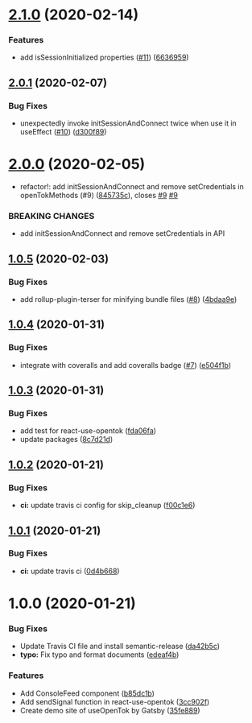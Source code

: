 # [2.1.0](https://github.com/pjchender/react-use-opentok/compare/v2.0.1...v2.1.0) (2020-02-14)


### Features

* add isSessionInitialized properties ([#11](https://github.com/pjchender/react-use-opentok/issues/11)) ([6636959](https://github.com/pjchender/react-use-opentok/commit/663695972a84c175784a3cee47df2518c2c6dbd7))

## [2.0.1](https://github.com/pjchender/react-use-opentok/compare/v2.0.0...v2.0.1) (2020-02-07)


### Bug Fixes

* unexpectedly invoke initSessionAndConnect twice when use it in useEffect ([#10](https://github.com/pjchender/react-use-opentok/issues/10)) ([d300f89](https://github.com/pjchender/react-use-opentok/commit/d300f896e3a8339810650db2fa7cd4797a488aa3))

# [2.0.0](https://github.com/pjchender/react-use-opentok/compare/v1.0.5...v2.0.0) (2020-02-05)


* refactor!: add initSessionAndConnect and remove setCredentials in openTokMethods (#9) ([845735c](https://github.com/pjchender/react-use-opentok/commit/845735ca245fb660fac7bc596d8797c8785c3188)), closes [#9](https://github.com/pjchender/react-use-opentok/issues/9) [#9](https://github.com/pjchender/react-use-opentok/issues/9)


### BREAKING CHANGES

* add initSessionAndConnect and remove setCredentials in API

## [1.0.5](https://github.com/pjchender/react-use-opentok/compare/v1.0.4...v1.0.5) (2020-02-03)


### Bug Fixes

* add rollup-plugin-terser for minifying bundle files ([#8](https://github.com/pjchender/react-use-opentok/issues/8)) ([4bdaa9e](https://github.com/pjchender/react-use-opentok/commit/4bdaa9e110fbb9425ff7ef639d290ffd89f903bd))

## [1.0.4](https://github.com/pjchender/react-use-opentok/compare/v1.0.3...v1.0.4) (2020-01-31)


### Bug Fixes

* integrate with coveralls and add coveralls badge ([#7](https://github.com/pjchender/react-use-opentok/issues/7)) ([e504f1b](https://github.com/pjchender/react-use-opentok/commit/e504f1bd29e25f6201514fcdaf0843b308b4fdd8))

## [1.0.3](https://github.com/pjchender/react-use-opentok/compare/v1.0.2...v1.0.3) (2020-01-31)


### Bug Fixes

* add test for react-use-opentok ([fda06fa](https://github.com/pjchender/react-use-opentok/commit/fda06fa9c6f5d688f00d9e561185d94592737749))
* update packages ([8c7d21d](https://github.com/pjchender/react-use-opentok/commit/8c7d21d07bc314cefe8e54562ccb4da904595252))

## [1.0.2](https://github.com/pjchender/react-use-opentok/compare/v1.0.1...v1.0.2) (2020-01-21)


### Bug Fixes

* **ci:** update travis ci config for skip_cleanup ([f00c1e6](https://github.com/pjchender/react-use-opentok/commit/f00c1e677c99c9007ed7f5f316e913c6f314cb7d))

## [1.0.1](https://github.com/pjchender/react-use-opentok/compare/v1.0.0...v1.0.1) (2020-01-21)


### Bug Fixes

* **ci:** update travis ci ([0d4b668](https://github.com/pjchender/react-use-opentok/commit/0d4b668ed314ce5e574dcbcf2663585d228c18cf))

# 1.0.0 (2020-01-21)


### Bug Fixes

* Update Travis CI file and install semantic-release ([da42b5c](https://github.com/pjchender/react-use-opentok/commit/da42b5c09c6ed6680b2dd93696b3f853477396f8))
* **typo:** Fix typo and format documents ([edeaf4b](https://github.com/pjchender/react-use-opentok/commit/edeaf4b0538ef6eb9a2f59e81ba339c3f2132091))


### Features

* Add ConsoleFeed component ([b85dc1b](https://github.com/pjchender/react-use-opentok/commit/b85dc1b54446e057e36ebc916d0b98017d6bd968))
* Add sendSignal function in react-use-opentok ([3cc902f](https://github.com/pjchender/react-use-opentok/commit/3cc902f75792a2c10d389bfdbd98a9414fdfbf81))
* Create demo site of useOpenTok by Gatsby ([35fe889](https://github.com/pjchender/react-use-opentok/commit/35fe889929057b32afaa61bd9390e0f1caeae9c9))
